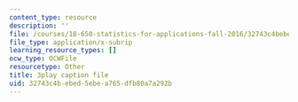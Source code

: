 ```yaml
---
content_type: resource
description: ''
file: /courses/18-650-statistics-for-applications-fall-2016/32743c4bebed5ebea765dfb80a7a292b_X-ix97pw0xY.vtt
file_type: application/x-subrip
learning_resource_types: []
ocw_type: OCWFile
resourcetype: Other
title: 3play caption file
uid: 32743c4b-ebed-5ebe-a765-dfb80a7a292b
---
```


